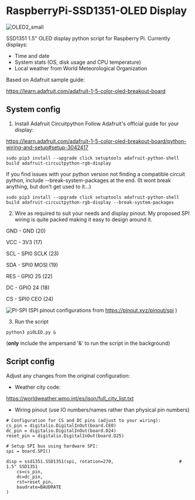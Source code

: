 # RaspberryPi-SSD1351-OLED Display
![OLED2_small](https://github.com/TheRoam/RaspberryPi-SSD1351-OLED/assets/63456390/af35f47f-3db9-47b6-bc23-2eee57d6306a)

SSD1351 1.5" OLED display python script for Raspberry Pi. Currently displays:
+ Time and date
+ System stats (OS, disk usage and CPU temperature)
+ Local weather from World Meteorological Organization

Based on Adafruit sample guide:

https://learn.adafruit.com/adafruit-1-5-color-oled-breakout-board

## System config

1. Install Adafruit Circuitpython
Follow Adafruit's official guide for your display:

https://learn.adafruit.com/adafruit-1-5-color-oled-breakout-board/python-wiring-and-setup#setup-3042417

`sudo pip3 install --upgrade click setuptools adafruit-python-shell build adafruit-circuitpython-rgb-display`

If you find issues with your python version not finding a compatible circuit python, include --break-system-packages at the end. (It wont break anything, but don't get used to it...)

`sudo pip3 install --upgrade click setuptools adafruit-python-shell build adafruit-circuitpython-rgb-display --break-system-packages`

2. Wire as required to suit your needs and display pinout. My proposed SPI wiring is quite packed making it easy to design around it.

GND - GND (20)

VCC - 3V3 (17)

SCL - SPI0 SCLK (23)

SDA - SPI0 MOSI (19)

RES - GPIO 25 (22)

DC  - GPIO 24 (18)

CS  - SPI0 CEO (24)

![PI-SPI](https://github.com/TheRoam/RaspberryPi-SSD1351-OLED/assets/63456390/0c97d35c-f908-439a-baeb-160fceecd1b0)
(SPI pinout configurations from https://pinout.xyz/pinout/spi )

3. Run the script

`python3 piOLED.py &`

(**only** include the ampersand '&' to run the script in the background)

## Script config

Adjust any changes from the original configuration:

+ Weather city code:

https://worldweather.wmo.int/es/json/full_city_list.txt

+ Wiring pinout (use IO numbers/names rather than physical pin numbers)

```
# Configuration for CS and DC pins (adjust to your wiring):
cs_pin = digitalio.DigitalInOut(board.CE0)
dc_pin = digitalio.DigitalInOut(board.D24)
reset_pin = digitalio.DigitalInOut(board.D25)

# Setup SPI bus using hardware SPI:
spi = board.SPI()

disp = ssd1351.SSD1351(spi, rotation=270,                         # 1.5" SSD1351
    cs=cs_pin,
    dc=dc_pin,
    rst=reset_pin,
    baudrate=BAUDRATE
)
```
